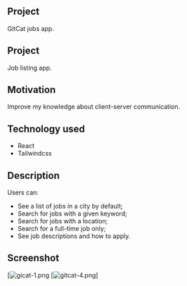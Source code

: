 ## Project 

GitCat jobs app.

## Project

Job listing app.

## Motivation

Improve my knowledge about client-server communication.

## Technology used

- React
- Tailwindcss

## Description

Users can:


- See a list of jobs in a city by default;
- Search for jobs with a given keyword;
- Search for jobs with a location;
- Search for a full-time job only;
- See job descriptions and how to apply.

## Screenshot


[![gicat-1.png](https://i.postimg.cc/43jGQwKZ/gicat-1.png) [![gitcat-4.png](https://i.postimg.cc/7LB8Z48K/gitcat-4.png)]




